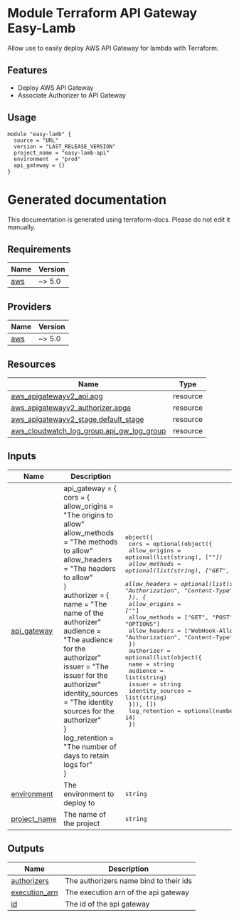 <!-- BEGIN_TF_DOCS -->
# Module Terraform API Gateway Easy-Lamb

Allow use to easily deploy AWS API Gateway for lambda with Terraform.

## Features

- Deploy AWS API Gateway
- Associate Authorizer to API Gateway

## Usage

```hcl
module "easy-lamb" {
  source = "URL"
  version = "LAST_RELEASE_VERSION"
  project_name = "easy-lamb-api"
  environment  = "prod"
  api_gateway = {}
}
```

# Generated documentation

This documentation is generated using terraform-docs. Please do not edit it manually.

## Requirements

| Name | Version |
|------|---------|
| <a name="requirement_aws"></a> [aws](#requirement\_aws) | ~> 5.0 |

## Providers

| Name | Version |
|------|---------|
| <a name="provider_aws"></a> [aws](#provider\_aws) | ~> 5.0 |

## Resources

| Name | Type |
|------|------|
| [aws_apigatewayv2_api.apg](https://registry.terraform.io/providers/hashicorp/aws/latest/docs/resources/apigatewayv2_api) | resource |
| [aws_apigatewayv2_authorizer.apga](https://registry.terraform.io/providers/hashicorp/aws/latest/docs/resources/apigatewayv2_authorizer) | resource |
| [aws_apigatewayv2_stage.default_stage](https://registry.terraform.io/providers/hashicorp/aws/latest/docs/resources/apigatewayv2_stage) | resource |
| [aws_cloudwatch_log_group.api_gw_log_group](https://registry.terraform.io/providers/hashicorp/aws/latest/docs/resources/cloudwatch_log_group) | resource |

## Inputs

| Name | Description | Type | Default | Required |
|------|-------------|------|---------|:--------:|
| <a name="input_api_gateway"></a> [api\_gateway](#input\_api\_gateway) | api\_gateway = {<br/>        cors = {<br/>          allow\_origins = "The origins to allow"<br/>          allow\_methods = "The methods to allow"<br/>          allow\_headers = "The headers to allow"<br/>        }<br/>        authorizer = {<br/>          name = "The name of the authorizer"<br/>          audience = "The audience for the authorizer"<br/>          issuer = "The issuer for the authorizer"<br/>          identity\_sources = "The identity sources for the authorizer"<br/>        }<br/>        log\_retention = "The number of days to retain logs for"<br/>    } | <pre>object({<br/>    cors = optional(object({<br/>      allow_origins = optional(list(string), ["*"])<br/>      allow_methods = optional(list(string), ["GET", "POST", "PUT", "DELETE", "OPTIONS"])<br/>      allow_headers = optional(list(string), ["WebHook-Allowed-Origin", "Authorization", "Content-Type"])<br/>      }), {<br/>      allow_origins = ["*"]<br/>      allow_methods = ["GET", "POST", "PUT", "DELETE", "OPTIONS"]<br/>      allow_headers = ["WebHook-Allowed-Origin", "Authorization", "Content-Type"]<br/>    })<br/>    authorizer = optional(list(object({<br/>      name             = string<br/>      audience         = list(string)<br/>      issuer           = string<br/>      identity_sources = list(string)<br/>    })), [])<br/>    log_retention = optional(number, 14)<br/>  })</pre> | n/a | yes |
| <a name="input_environment"></a> [environment](#input\_environment) | The environment to deploy to | `string` | n/a | yes |
| <a name="input_project_name"></a> [project\_name](#input\_project\_name) | The name of the project | `string` | n/a | yes |

## Outputs

| Name | Description |
|------|-------------|
| <a name="output_authorizers"></a> [authorizers](#output\_authorizers) | The authorizers name bind to their ids |
| <a name="output_execution_arn"></a> [execution\_arn](#output\_execution\_arn) | The execution arn of the api gateway |
| <a name="output_id"></a> [id](#output\_id) | The id of the api gateway |
<!-- END_TF_DOCS -->
